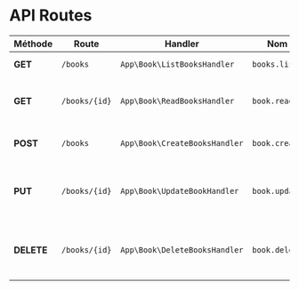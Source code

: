 # API Routes 

| Méthode | Route | Handler | Nom  | Description |
|----------|--------|----------|--------------|--------------|
| **GET** | `/books` | `App\Book\ListBooksHandler` | `books.list` | Liste de tout les livres. |
| **GET** | `/books/{id}` | `App\Book\ReadBooksHandler` | `book.read` | Récupère les détails d’un livre par son `id`. |
| **POST** | `/books` | `App\Book\CreateBooksHandler` | `book.create` | Crée un nouveau livre |
| **PUT** | `/books/{id}` | `App\Book\UpdateBookHandler` | `book.update` | Met à jour les informations d’un livre existant |
| **DELETE** | `/books/{id}` | `App\Book\DeleteBooksHandler` | `book.delete` | Supprime un livre spécifique selon son `id`. |
